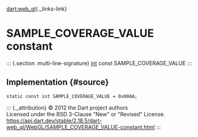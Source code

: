 [dart:web\_gl](../../dart-web_gl/dart-web_gl-library){._links-link}

SAMPLE\_COVERAGE\_VALUE constant
================================

::: {.section .multi-line-signature}
[int](../../dart-core/int-class) const SAMPLE\_COVERAGE\_VALUE
:::

Implementation {#source}
--------------

``` {.language-dart data-language="dart"}
static const int SAMPLE_COVERAGE_VALUE = 0x80AA;
```

::: {._attribution}
© 2012 the Dart project authors\
Licensed under the BSD 3-Clause \"New\" or \"Revised\" License.\
<https://api.dart.dev/stable/2.18.5/dart-web_gl/WebGL/SAMPLE_COVERAGE_VALUE-constant.html>
:::
